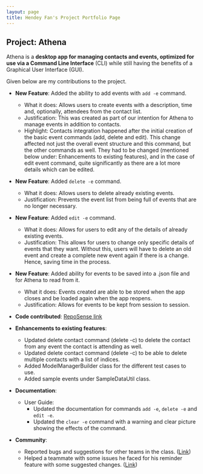 ```yaml
---
layout: page
title: Hendey Fan's Project Portfolio Page
---
```


## Project: Athena

Athena is a **desktop app for managing contacts and events, optimized for use via a Command Line Interface** (CLI) while
still having the benefits of a Graphical User Interface (GUI).

Given below are my contributions to the project.

* **New Feature**: Added the ability to add events with `add -e` command.
  * What it does: Allows users to create events with a description, time and, optionally, attendees from the contact list.
  * Justification: This was created as part of our intention for Athena to manage events in addition to contacts.
  * Highlight: Contacts integration happened after the initial creation of the basic event commands (add, delete and edit).
  This change affected not just the overall event structure and this command, but the other commands as well.
  They had to be changed (mentioned below under: Enhancements to existing features), and in the case of edit event command, quite significantly as there are a lot more details which can be edited.
   
* **New Feature**: Added `delete -e` command.
  * What it does: Allows users to delete already existing events.
  * Justification: Prevents the event list from being full of events that are no longer necessary.
  
* **New Feature**: Added `edit -e` command.
  * What it does: Allows for users to edit any of the details of already existing events.
  * Justification: This allows for users to change only specific details of events that they want.
  Without this, users will have to delete an old event and create a complete new event again if there is a change. Hence, saving time in the process.
  
* **New Feature**: Added ability for events to be saved into a .json file and for Athena to read from it.
  * What it does: Events created are able to be stored when the app closes and be loaded again when the app reopens.
  * Justification: Allows for events to be kept from session to session.

* **Code contributed**: [RepoSense link](https://nus-cs2103-ay2021s1.github.io/tp-dashboard/#breakdown=true&search=linkedink)

* **Enhancements to existing features**:
  * Updated delete contact command (delete -c) to delete the contact from any event the contact is attending as well.
  * Updated delete contact command (delete -c) to be able to delete multiple contacts with a list of indices.
  * Added ModelManagerBuilder class for the different test cases to use.
  * Added sample events under SampleDataUtil class.
  
* **Documentation**:
  * User Guide:
    * Updated the documentation for commands `add -e`, `delete -e` and `edit -e`.
    * Updated the `clear -e` command with a warning and clear picture showing the effects of the command.

* **Community**:
  * Reported bugs and suggestions for other teams in the class. ([Link](https://github.com/LinkedInk/ped/issues))
  * Helped a teammate with some issues he faced for his reminder feature with some suggested changes. ([Link](https://github.com/bangyiwu/tp/pull/1))
